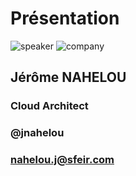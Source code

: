 <!-- .slide: class="speaker-slide" -->

# Présentation

![speaker](./assets/images/speakers/JNA.png)
![company](./assets/images/logo-sfeir-blanc.png)


<h2> Jérôme <span>NAHELOU</span></h2>

### Cloud Architect
<!-- .element: class="icon-rule icon-first" -->

### @jnahelou
<!-- .element: class="icon-second" -->

### nahelou.j@sfeir.com
<!-- .element: class="icon-third" -->

